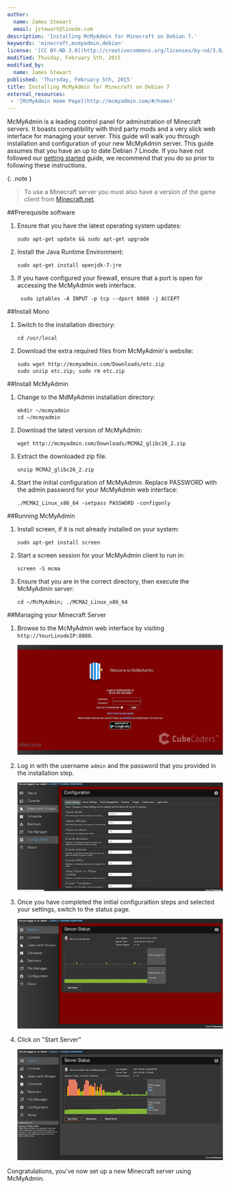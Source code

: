 ```yaml
---
author:
  name: James Stewart
  email: jstewart@linode.com
description: 'Installing McMyAdmin for Minecraft on Debian 7.'
keywords: 'minecraft,mcmyadmin,debian'
license: '[CC BY-ND 3.0](http://creativecommons.org/licenses/by-nd/3.0/us/)'
modified: Thusday, February 5th, 2015
modified_by:
  name: James Stewart
published: 'Thursday, February 5th, 2015'
title: Installing McMyAdmin for Minecraft on Debian 7
external_resources:
 - '[McMyAdmin Home Page](http://mcmyadmin.com/#/home)'
---
```


McMyAdmin is a leading control panel for adminstration of Minecraft servers. It boasts compatibility with third party mods and a very slick web interface for managing your server. This guide will walk you through installation and configuration of your new McMyAdmin server. This guide assumes that you have an up to date Debian 7 Linode. If you have not followed our [getting started](/docs/getting-started/) guide, we recommend that you do so prior to following these instructions.

{: .note }
> To use a Minecraft server you must also have a version of the game client from [Minecraft.net](https://minecraft.net/).

##Prerequisite software

1.  Ensure that you have the latest operating system updates:

		sudo apt-get update && sudo apt-get upgrade

2.  Install the Java Runtime Environment:

		sudo apt-get install openjdk-7-jre

3.  If you have configured your firewall, ensure that a port is open for accessing the McMyAdmin web interface.
		
		 sudo iptables -A INPUT -p tcp --dport 8080 -j ACCEPT

##Install Mono

1.  Switch to the installation directory:

		cd /usr/local

2.  Download the extra required files from McMyAdmin's website:

		sudo wget http://mcmyadmin.com/Downloads/etc.zip
		sudo unzip etc.zip; sudo rm etc.zip

##Install McMyAdmin

1.  Change to the MdMyAdmin installation directory:

		mkdir ~/mcmyadmin
		cd ~/mcmyadmin

2.  Download the latest version of McMyAdmin:

		wget http://mcmyadmin.com/Downloads/MCMA2_glibc26_2.zip

3.  Extract the downloaded zip file.

		unzip MCMA2_glibc26_2.zip

4.  Start the initial configuration of McMyAdmin.  Replace PASSWORD with the admin password for your McMyAdmin web interface:

		./MCMA2_Linux_x86_64 -setpass PASSWORD -configonly

##Running McMyAdmin

1.  Install screen, if it is not already installed on your system:

		sudo apt-get install screen

2.  Start a screen session for your McMyAdmin client to run in:

		screen -S mcma

3.  Ensure that you are in the correct directory, then execute the McMyAdmin server:

		cd ~/McMyAdmin; ./MCMA2_Linux_x86_64

##Managing your Minecraft Server

1.  Browse to the McMyAdmin web interface by visiting `http://YourLinodeIP:8080`.

	[![Login Page](/docs/assets/mcma-login-resize.png)](/docs/assets/mcma-login.png)

2.  Log in with the username `admin` and the password that you provided in the installation step.
	
	[![Configuration Page](/docs/assets/mcma-config-resize.png)](/docs/assets/mcma-config.png)

3.  Once you have completed the initial configuraition steps and selected your settings, switch to the status page.
	
	[![Status Page](/docs/assets/mcma-status-resize.png)](/docs/assets/mcma-status.png)

4.  Click on "Start Server"

	[![Server Started](/docs/assets/mcma-running-resize.png)](/docs/assets/mcma-running.png)


Congratulations, you've now set up a new Minecraft server using McMyAdmin.